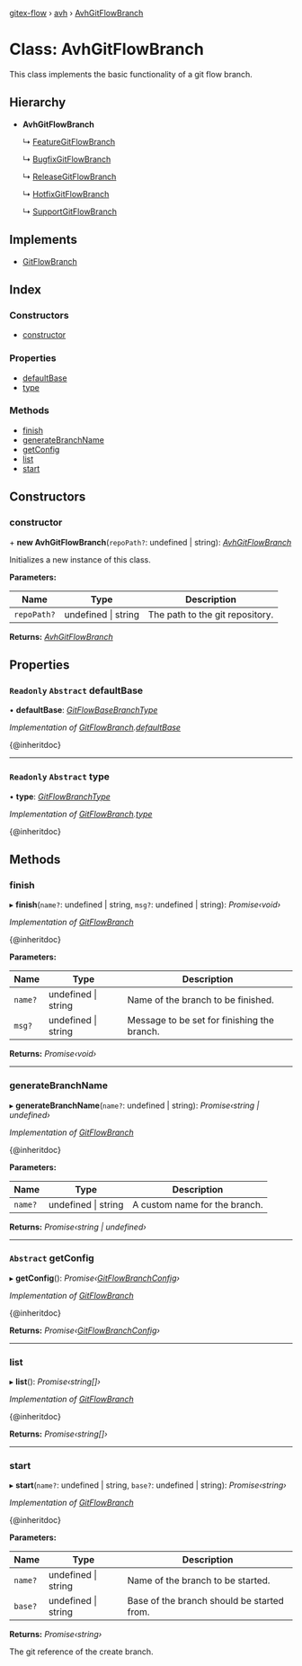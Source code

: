 [gitex-flow](../README.md) › [avh](../modules/avh.md) › [AvhGitFlowBranch](avh.avhgitflowbranch.md)

# Class: AvhGitFlowBranch

This class implements the basic functionality of a git flow branch.

## Hierarchy

* **AvhGitFlowBranch**

  ↳ [FeatureGitFlowBranch](avh.featuregitflowbranch.md)

  ↳ [BugfixGitFlowBranch](avh.bugfixgitflowbranch.md)

  ↳ [ReleaseGitFlowBranch](avh.releasegitflowbranch.md)

  ↳ [HotfixGitFlowBranch](avh.hotfixgitflowbranch.md)

  ↳ [SupportGitFlowBranch](avh.supportgitflowbranch.md)

## Implements

* [GitFlowBranch](../interfaces/api.gitflowbranch.md)

## Index

### Constructors

* [constructor](avh.avhgitflowbranch.md#constructor)

### Properties

* [defaultBase](avh.avhgitflowbranch.md#readonly-abstract-defaultbase)
* [type](avh.avhgitflowbranch.md#readonly-abstract-type)

### Methods

* [finish](avh.avhgitflowbranch.md#finish)
* [generateBranchName](avh.avhgitflowbranch.md#generatebranchname)
* [getConfig](avh.avhgitflowbranch.md#abstract-getconfig)
* [list](avh.avhgitflowbranch.md#list)
* [start](avh.avhgitflowbranch.md#start)

## Constructors

###  constructor

\+ **new AvhGitFlowBranch**(`repoPath?`: undefined | string): *[AvhGitFlowBranch](avh.avhgitflowbranch.md)*

Initializes a new instance of this class.

**Parameters:**

Name | Type | Description |
------ | ------ | ------ |
`repoPath?` | undefined &#124; string | The path to the git repository.  |

**Returns:** *[AvhGitFlowBranch](avh.avhgitflowbranch.md)*

## Properties

### `Readonly` `Abstract` defaultBase

• **defaultBase**: *[GitFlowBaseBranchType](../modules/api.md#gitflowbasebranchtype)*

*Implementation of [GitFlowBranch](../interfaces/api.gitflowbranch.md).[defaultBase](../interfaces/api.gitflowbranch.md#readonly-defaultbase)*

{@inheritdoc}

___

### `Readonly` `Abstract` type

• **type**: *[GitFlowBranchType](../modules/api.md#gitflowbranchtype)*

*Implementation of [GitFlowBranch](../interfaces/api.gitflowbranch.md).[type](../interfaces/api.gitflowbranch.md#readonly-type)*

{@inheritdoc}

## Methods

###  finish

▸ **finish**(`name?`: undefined | string, `msg?`: undefined | string): *Promise‹void›*

*Implementation of [GitFlowBranch](../interfaces/api.gitflowbranch.md)*

{@inheritdoc}

**Parameters:**

Name | Type | Description |
------ | ------ | ------ |
`name?` | undefined &#124; string | Name of the branch to be finished. |
`msg?` | undefined &#124; string | Message to be set for finishing the branch.  |

**Returns:** *Promise‹void›*

___

###  generateBranchName

▸ **generateBranchName**(`name?`: undefined | string): *Promise‹string | undefined›*

*Implementation of [GitFlowBranch](../interfaces/api.gitflowbranch.md)*

{@inheritdoc}

**Parameters:**

Name | Type | Description |
------ | ------ | ------ |
`name?` | undefined &#124; string | A custom name for the branch.  |

**Returns:** *Promise‹string | undefined›*

___

### `Abstract` getConfig

▸ **getConfig**(): *Promise‹[GitFlowBranchConfig](../interfaces/api.gitflowbranchconfig.md)›*

*Implementation of [GitFlowBranch](../interfaces/api.gitflowbranch.md)*

{@inheritdoc}

**Returns:** *Promise‹[GitFlowBranchConfig](../interfaces/api.gitflowbranchconfig.md)›*

___

###  list

▸ **list**(): *Promise‹string[]›*

*Implementation of [GitFlowBranch](../interfaces/api.gitflowbranch.md)*

{@inheritdoc}

**Returns:** *Promise‹string[]›*

___

###  start

▸ **start**(`name?`: undefined | string, `base?`: undefined | string): *Promise‹string›*

*Implementation of [GitFlowBranch](../interfaces/api.gitflowbranch.md)*

{@inheritdoc}

**Parameters:**

Name | Type | Description |
------ | ------ | ------ |
`name?` | undefined &#124; string | Name of the branch to be started. |
`base?` | undefined &#124; string | Base of the branch should be started from. |

**Returns:** *Promise‹string›*

The git reference of the create branch.
